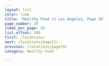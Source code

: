 ```yaml
---
layout: list
color: lime
title: 'Healthy Food in Los Angeles, Page 20'
page_number: 20
items_per_page: 20
list_offset: 380
first: /locations/
next: /locations/page21/
previous: /locations/page19/
category: Healthy Food

---
```

